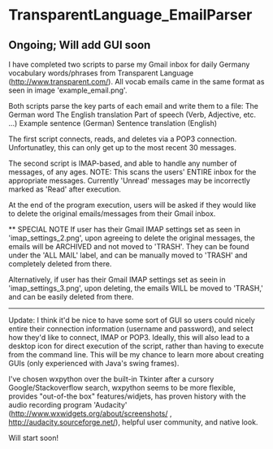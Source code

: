 TransparentLanguage_EmailParser
===============================

Ongoing; Will add GUI soon
--

I have completed two scripts to parse my Gmail inbox for daily Germany vocabulary words/phrases from Transparent Language 
(http://www.transparent.com/). All vocab emails came in the same format as seen in image 'example_email.png'.

Both scripts parse the key parts of each email and write them to a file:
  The German word
  The English translation
  Part of speech (Verb, Adjective, etc. ...)
  Example sentence (German)
  Sentence translation (English)

The first script connects, reads, and deletes via a POP3 connection. Unfortunatley, this can only get up to the most
recent 30 messages.

The second script is IMAP-based, and able to handle any number of messages, of any ages. NOTE: This scans the users' ENTIRE 
inbox for the appropriate messages. Currently 'Unread' messages may be incorrectly marked as 'Read' after execution.

At the end of the program execution, users will be asked if they would like to delete the original emails/messages
from their Gmail inbox.

** SPECIAL NOTE
If user has their Gmail IMAP settings set as seen in 'imap_settings_2.png', upon agreeing to delete the original
messages, the emails will be ARCHIVED and not moved to 'TRASH'. They can be found under the 'ALL MAIL' label, and
can be manually moved to 'TRASH' and completely deleted from there.

Alternatively, if user has their Gmail IMAP settings set as seein in 'imap_settings_3.png', upon deleting, the emails
WILL be moved to 'TRASH,' and can be easily deleted from there.

-----------------------------
Update:
I think it'd be nice to have some sort of GUI so users could nicely entire their connection information (username and 
password), and select how they'd like to connect, IMAP or POP3. Ideally, this will also lead to a desktop icon for direct
execution of the script, rather than having to execute from the command line. This will be my chance to learn more about 
creating GUIs (only experienced with Java's swing frames).

I've chosen wxpython over the built-in Tkinter after a cursory Google/Stackoverflow search, wxpython seems to be more 
flexible, provides "out-of-the box" features/widjets, has proven history with the audio recording program 'Audacity' 
(http://www.wxwidgets.org/about/screenshots/ , http://audacity.sourceforge.net/), helpful user community, and native look.

Will start soon!
